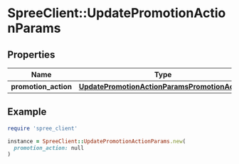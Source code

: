 # SpreeClient::UpdatePromotionActionParams

## Properties

| Name | Type | Description | Notes |
| ---- | ---- | ----------- | ----- |
| **promotion_action** | [**UpdatePromotionActionParamsPromotionAction**](UpdatePromotionActionParamsPromotionAction.md) |  |  |

## Example

```ruby
require 'spree_client'

instance = SpreeClient::UpdatePromotionActionParams.new(
  promotion_action: null
)
```

